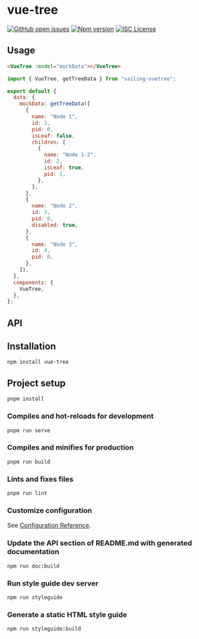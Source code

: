# vue-tree

[![GitHub open issues](https://img.shields.io/github/issues/sixiaohui/vue3-tree.svg?maxAge=2592000)](https://github.com/sixiaohui/vue3-tree/issues)
[![Npm version](https://img.shields.io/npm/v/vue3-tree.svg?maxAge=2592000)](https://www.npmjs.com/package/vue3-tree)
[![ISC License](https://img.shields.io/github/license/sixiaohui/vue3-tree.svg)](https://github.com/sixiaohui/vue3-tree/blob/master/LICENSE)

## Usage

```HTML
<VueTree :model="mockData"></VueTree>
```

```javascript
import { VueTree, getTreeData } from "sailing-vuetree";

export default {
  data: {
    mockData: getTreeData([
      {
        name: "Node 1",
        id: 1,
        pid: 0,
        isLeaf: false,
        children: [
          {
            name: "Node 1-2",
            id: 2,
            isLeaf: true,
            pid: 1,
          },
        ],
      },
      {
        name: "Node 2",
        id: 3,
        pid: 0,
        disabled: true,
      },
      {
        name: "Node 3",
        id: 4,
        pid: 0,
      },
    ]),
  },
  components: {
    VueTree,
  },
};
```

## API

## Installation

```
npm install vue-tree
```

## Project setup

```
pnpm install
```

### Compiles and hot-reloads for development

```
pnpm run serve
```

### Compiles and minifies for production

```
pnpm run build
```

### Lints and fixes files

```
pnpm run lint
```

### Customize configuration

See [Configuration Reference](https://cli.vuejs.org/config/).

### Update the API section of README.md with generated documentation

```
npm run doc:build
```

### Run style guide dev server

```
npm run styleguide
```

### Generate a static HTML style guide

```
npm run styleguide:build
```
